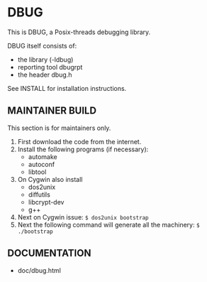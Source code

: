 # DBUG

This is DBUG, a Posix-threads debugging library.

DBUG itself consists of:
- the library (-ldbug)
- reporting tool dbugrpt
- the header dbug.h

See INSTALL for installation instructions.

## MAINTAINER BUILD

This section is for maintainers only.
1. First download the code from the internet.
2. Install the following programs (if necessary):
   - automake
   - autoconf
   - libtool
3. On Cygwin also install
   - dos2unix
   - diffutils
   - libcrypt-dev
   - g++
4. Next on Cygwin issue: `$ dos2unix bootstrap`
5. Next the following command will generate all the machinery: `$ ./bootstrap`

## DOCUMENTATION

- doc/dbug.html

